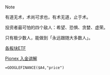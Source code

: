 > [!note]
>
> 有道无术，术尚可求也，有术无道，止于术。
>
> 投资者最可怕的四个敌人：希望、恐惧、贪婪、虚荣。
>
> 只有极少数人，能做到「永远跟随大多数人」。

[各板块ETF](https://global.finance.sina.com.cn/clues/etf/)

[Pionex 入金讲解](https://earning.tw/pionex-deposit/)

```
=GOOGLEFINANCE($A4,"price")
```



